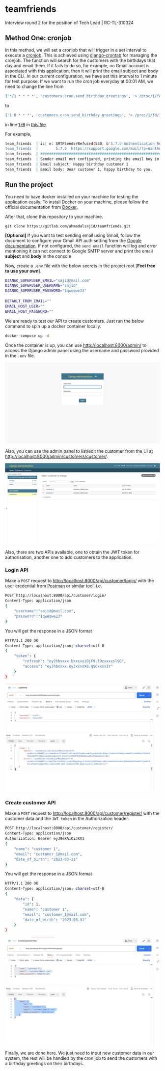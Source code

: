# teamfriends #

Interview round 2 for the position of Tech Lead | RC-TL-310324

## Method One: cronjob ##

In this method, we will set a cronjob that will trigger in a set interval to
execute a [cronjob](/customers/cron.py). This is achieved using
[django-crontab](https://pypi.org/project/django-crontab/) for managing the
cronjob. The function will search for the customers with the birthdays that
day and email them. If it fails to do so, for example, no Gmail
account is associated with this application, then it will print the email
subject and body in the CLI. In our current configuration, we have set this
interval to 1 minute for test purpose. If we want to run the cron job
everyday at 00:01 AM, we need to change the line from

 ```bash
 ('*/1 * * * *', 'customers.cron.send_birthday_greetings', '> /proc/1/fd/1 2>&1')
 ```

 to

```bash
('1 0 * * *', 'customers.cron.send_birthday_greetings', '> /proc/1/fd/1 2>&1')
 ```

in line [176](https://gitlab.com/ahmadalsajid/teamfriends/-/blob/cron/teamfriends/settings.py?ref_type=heads&blame=1#L176)
in [this file](/teamfriends/settings.py).

For example,

```bash
team_friends  | ic| e: SMTPSenderRefused(530, b'5.7.0 Authentication Required. For more information, go to
team_friends  |        5.7.0  https://support.google.com/mail/?p=WantAuthError f14-20020a170902684e00b001e4008127a7sm10614381pln.137 - gsmtp', 'None')
team_friends  | ###############################################################
team_friends  | Sender email not configured, printing the email boy in the console instead
team_friends  | Email subject: Happy birthday customer 1
team_friends  | Email body: Dear customer 1, happy birthday to you.

```

## Run the project ##  

You need to have docker installed on your machine for testing the application
easily. To install Docker on your machine, please follow the official
documentation from [Docker](https://docs.docker.com/engine/install/).

After that, clone this repository to your machine.

```commandline
git clone https://gitlab.com/ahmadalsajid/teamfriends.git
```

**[Optional]** If you want to test sending email using Gmail, follow the
document to configure your Gmail API auth setting from the
[Google documentation](https://developers.google.com/gmail/api/quickstart/python).
If not configured, the `send email` function will log and error mentioning it
can not connect to Google SMTP server and print the email
**subject** and **body** in the console

Now, create a `.env` file with the below secrets in the project
root [**Feel free to use your own**].

```bash
DJANGO_SUPERUSER_EMAIL="sajid@mail.com"
DJANGO_SUPERUSER_USERNAME="sajid"
DJANGO_SUPERUSER_PASSWORD="1qweqwe23"

DEFAULT_FROM_EMAIL=""
EMAIL_HOST_USER=""
EMAIL_HOST_PASSWORD=""
```

We are ready to test our API to create customers. Just run the below command
to spin up a docker container locally.

```bash
docker compose up -d
```

Once the container is up, you can use <http://localhost:8000/admin/> to access
the Django admin panel using the username and password provided in the `.env` file.

![login page](/screenshots/admin_login.png)

Also, you can use the admin panel to list/edit the customer from the UI at
<http://localhost:8000/admin/customers/customer/>.

![Customer list](/screenshots/list_customers.png)

Also, there are two APIs available, one to obtain the JWT token for
authorisation, another one to add customers to the application.

### Login API ###

Make a `POST` request to <http://localhost:8000/api/customer/login/> with the
user credential from [Postman](https://www.postman.com/) or similar tool. i.e.

```bash
POST http://localhost:8000/api/customer/login/
Content-Type: application/json
{
    "username":"sajid@mail.com",
    "password":"1qweqwe23"
}
```

You will get the response in a JSON format

```bash
HTTP/1.1 200 OK
Content-Type: application/json; charset=utf-8
{
    "token": {
        "refresh": "eyJhbxxxx.bkxxxxiOjF9.l9zxxxxslSQ",
        "access": "eyJhbxxxx.eyJxxxxX0.qSOxxxxIY"
    }
}
```

![Postman login API](/screenshots/login_api.png)

### Create customer API ###

Make a `POST` request to <http://localhost:8000/api/customer/register/> with
the customer data and the `JWT token` in the Authorization header.

```bash
POST http://localhost:8000/api/customer/register/
Content-Type: application/json
Authorization: Bearer eyJ0eXAiOiJKV1
{
    "name": "customer 1",
    "email": "customer_1@mail.com",
    "date_of_birth": "2023-03-31"
}
```

You will get the response in a JSON format

```bash
HTTP/1.1 200 OK
Content-Type: application/json; charset=utf-8
{
    "data": {
        "id": 1,
        "name": "customer 1",
        "email": "customer_1@mail.com",
        "date_of_birth": "2023-03-31"
    }
}
```

![Postman create customer API](/screenshots/create_customer.png)

Finally, we are done here. We just need to input new customer data in our
system, the rest will be handled by the cron job to send the customers
with a birthday greetings on their birthdays.
